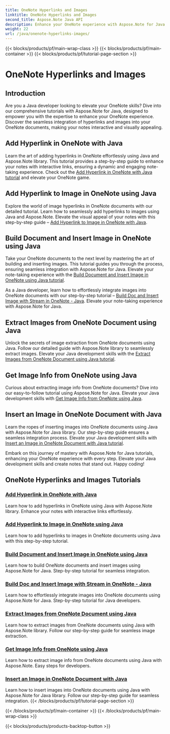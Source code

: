 ```yaml
---
title: OneNote Hyperlinks and Images
linktitle: OneNote Hyperlinks and Images
second_title: Aspose.Note Java API
description: Enhance your OneNote experience with Aspose.Note for Java tutorials. Learn to add hyperlinks, insert images, and extract image info seamlessly with Java development.
weight: 22
url: /java/onenote-hyperlinks-images/
---
```


{{< blocks/products/pf/main-wrap-class >}}
{{< blocks/products/pf/main-container >}}
{{< blocks/products/pf/tutorial-page-section >}}

# OneNote Hyperlinks and Images


## Introduction

Are you a Java developer looking to elevate your OneNote skills? Dive into our comprehensive tutorials with Aspose.Note for Java, designed to empower you with the expertise to enhance your OneNote experience. Discover the seamless integration of hyperlinks and images into your OneNote documents, making your notes interactive and visually appealing.

## Add Hyperlink in OneNote with Java
Learn the art of adding hyperlinks in OneNote effortlessly using Java and Aspose.Note library. This tutorial provides a step-by-step guide to enhance your notes with interactive links, ensuring a dynamic and engaging note-taking experience. Check out the [Add Hyperlink in OneNote with Java tutorial](./add-hyperlink/) and elevate your OneNote game.

## Add Hyperlink to Image in OneNote using Java
Explore the world of image hyperlinks in OneNote documents with our detailed tutorial. Learn how to seamlessly add hyperlinks to images using Java and Aspose.Note. Elevate the visual appeal of your notes with this step-by-step guide – [Add Hyperlink to Image in OneNote with Java](./add-hyperlink-to-image/).

## Build Document and Insert Image in OneNote using Java
Take your OneNote documents to the next level by mastering the art of building and inserting images. This tutorial guides you through the process, ensuring seamless integration with Aspose.Note for Java. Elevate your note-taking experience with the [Build Document and Insert Image in OneNote using Java tutorial](./build-doc-insert-image/).

As a Java developer, learn how to effortlessly integrate images into OneNote documents with our step-by-step tutorial – [Build Doc and Insert Image with Stream in OneNote - Java](./build-doc-insert-image-stream/). Elevate your note-taking experience with Aspose.Note for Java.

## Extract Images from OneNote Document using Java
Unlock the secrets of image extraction from OneNote documents using Java. Follow our detailed guide with Aspose.Note library to seamlessly extract images. Elevate your Java development skills with the [Extract Images from OneNote Document using Java tutorial](./extract-images/).

## Get Image Info from OneNote using Java
Curious about extracting image info from OneNote documents? Dive into our easy-to-follow tutorial using Aspose.Note for Java. Elevate your Java development skills with [Get Image Info from OneNote using Java](./get-image-info/).

## Insert an Image in OneNote Document with Java
Learn the ropes of inserting images into OneNote documents using Java with Aspose.Note for Java library. Our step-by-step guide ensures a seamless integration process. Elevate your Java development skills with [Insert an Image in OneNote Document with Java tutorial](./insert-image/).

Embark on this journey of mastery with Aspose.Note for Java tutorials, enhancing your OneNote experience with every step. Elevate your Java development skills and create notes that stand out. Happy coding!
## OneNote Hyperlinks and Images Tutorials
### [Add Hyperlink in OneNote with Java](./add-hyperlink/)
Learn how to add hyperlinks in OneNote using Java with Aspose.Note library. Enhance your notes with interactive links effortlessly.
### [Add Hyperlink to Image in OneNote using Java](./add-hyperlink-to-image/)
Learn how to add hyperlinks to images in OneNote documents using Java with this step-by-step tutorial.
### [Build Document and Insert Image in OneNote using Java](./build-doc-insert-image/)
Learn how to build OneNote documents and insert images using Aspose.Note for Java. Step-by-step tutorial for seamless integration.
### [Build Doc and Insert Image with Stream in OneNote - Java](./build-doc-insert-image-stream/)
Learn how to effortlessly integrate images into OneNote documents using Aspose.Note for Java. Step-by-step tutorial for Java developers.
### [Extract Images from OneNote Document using Java](./extract-images/)
Learn how to extract images from OneNote documents using Java with Aspose.Note library. Follow our step-by-step guide for seamless image extraction.
### [Get Image Info from OneNote using Java](./get-image-info/)
Learn how to extract image info from OneNote documents using Java with Aspose.Note. Easy steps for developers.
### [Insert an Image in OneNote Document with Java](./insert-image/)
Learn how to insert images into OneNote documents using Java with Aspose.Note for Java library. Follow our step-by-step guide for seamless integration.
{{< /blocks/products/pf/tutorial-page-section >}}

{{< /blocks/products/pf/main-container >}}
{{< /blocks/products/pf/main-wrap-class >}}

{{< blocks/products/products-backtop-button >}}
